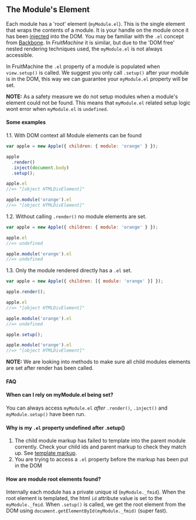 ## The Module's Element

Each module has a 'root' element (`myModule.el`). This is the single element that wraps the contents of a module. It is your handle on the module once it has been [injected](view-injection.md) into the DOM. You may be familiar with the `.el` concept from [Backbone](http://backbonejs.org/). In *FruitMachine* it is similar, but due to the 'DOM free' nested rendering techniques used, the `myModule.el` is not always accessible.

In FruitMachine the `.el` property of a module is populated when `view.setup()` is called. We suggest you only call `.setup()` after your module is in the DOM, this way we can guarantee your `myModule.el` property will be set.

**NOTE:** As a safety measure we do not setup modules when a module's element could not be found. This means that `myModule.el` related setup logic wont error when `myModule.el` is `undefined`.

#### Some examples

1.1. With DOM context all Module elements can be found

```js
var apple = new Apple({ children: { module: 'orange' } });

apple
  .render()
  .inject(document.body)
  .setup();

apple.el
//=> "[object HTMLDivElement]"

apple.module('orange').el
//=> "[object HTMLDivElement]"
```

1.2. Without calling `.render()` no module elements are set.

```js
var apple = new Apple({ children: { module: 'orange' } });

apple.el
//=> undefined

apple.module('orange').el
//=> undefined
```

1.3. Only the module rendered directly has a `.el` set.

```js
var apple = new Apple({ children: [{ module: 'orange' }] });

apple.render();

apple.el
//=> "[object HTMLDivElement]"

apple.module('orange').el
//=> undefined

apple.setup();

apple.module('orange').el
//=> "[object HTMLDivElement]"
```

**NOTE:** We are looking into methods to make sure all child modules elements are set after render has been called.

#### FAQ

#### When can I rely on myModule.el being set?

You can always access `myModule.el` *after* `.render()`, `.inject()` and `myModule.setup()` have been run.

#### Why is my `.el` property undefined after .setup()

1. The child module markup has failed to template into the parent module corrently. Check your child ids and parent markup to check they match up. See [template markup](view-template-markup.md).
2. You are trying to access a `.el` property before the markup has been put in the DOM

#### How are module root elements found?

Internally each module has a private unique id (`myModule._fmid`). When the root element is templated, the html `id` attribute value is set to the `myModule._fmid`. When `.setup()` is called, we get the root element from the DOM using `document.getElementById(myModule._fmid)` (super fast).
